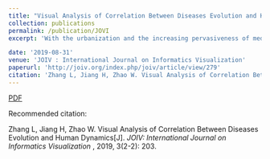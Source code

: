 ```yaml
---
title: "Visual Analysis of Correlation Between Diseases Evolution and Human Dynamics"
collection: publications
permalink: /publication/JOVI
excerpt: 'With the urbanization and the increasing pervasiveness of medical system, the systems utilizing digital technologies for their operation generates enormous amounts of digital traces capable of reflecting in real-time human behaviors and health situation in the city. It is not only transforming how we study the urbanization effect on disease’s emergence and spread in cities but opens up new possibilities for tools that give people access to up-to-date information about urban dynamics the situation of diseases. Moreover, it was allowing us to make decisions that are more in sync with their environment. This paper introduces a prototype for exploring the dynamic of diseases-urbanization and supports urban planner meaningful access to large amounts of data capable of informing their decisions. We describe the technology context in this project, illustrate the requirements and the architecture of the platform to serve as a base for monitoring the health situation of the city. Finally, we shows the validity and practicability of the system by using real data in M city, China, which including electronic medical record, cellular network data, public transport, Census data.'

date: '2019-08-31'
venue: 'JOIV : International Journal on Informatics Visualization'
paperurl: 'http://joiv.org/index.php/joiv/article/view/279'
citation: 'Zhang L, Jiang H, Zhao W. Visual Analysis of Correlation Between Diseases Evolution and Human Dynamics[J]. JOIV: International Journal on Informatics Visualization, 2019, 3(2-2): 203.'
---
```


[PDF](http://joiv.org/index.php/joiv/article/view/279/207)

Recommended citation: 

Zhang L, Jiang H, Zhao W. Visual Analysis of Correlation Between Diseases Evolution and Human Dynamics[J]. <i> JOIV: International Journal on Informatics Visualization </i>, 2019, 3(2-2): 203.

